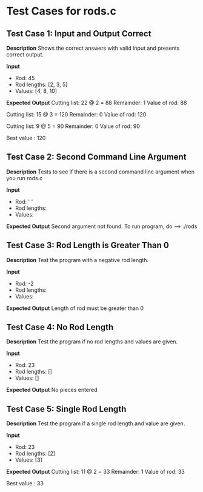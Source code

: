 # Test Cases for rods.c 

## Test Case 1: Input and Output Correct 

**Description** Shows the correct answers with valid input and presents correct output. 

**Input**
- Rod: 45
- Rod lengths: [2, 3, 5]
- Values: [4, 8, 10]

**Expected Output**
Cutting list:
22 @ 2 = 88
Remainder: 1
Value of rod: 88

Cutting list:
15 @ 3 = 120
Remainder: 0
Value of rod: 120

Cutting list:
9 @ 5 = 90
Remainder: 0
Value of rod: 90

Best value : 120


## Test Case 2: Second Command Line Argument

**Description** Tests to see if there is a second command line argument when you run rods.c

**Input**
- Rod: ' '
- Rod lengths: 
- Values: 

**Expected Output**
Second argument not found. To run program, do -->  ./rods <length>


## Test Case 3: Rod Length is Greater Than 0

**Description** Test the program with a negative rod length. 

**Input**
- Rod: -2
- Rod lengths: 
- Values: 

**Expected Output**
Length of rod must be greater than 0

## Test Case 4: No Rod Length

**Description** Test the program if no rod lengths and values are given. 

**Input**
- Rod: 23
- Rod lengths: []
- Values: []

**Expected Output**
No pieces entered

## Test Case 5: Single Rod Length

**Description** Test the program if a single rod length and value are given. 

**Input**
- Rod: 23
- Rod lengths: [2]
- Values: [3]

**Expected Output**
Cutting list:
11 @ 2 = 33
Remainder: 1
Value of rod: 33

Best value : 33